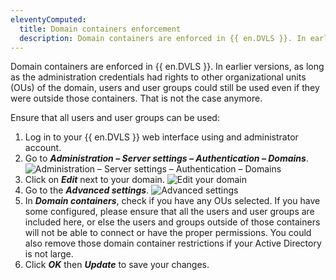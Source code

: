 ```yaml
---
eleventyComputed:
  title: Domain containers enforcement
  description: Domain containers are enforced in {{ en.DVLS }}. In earlier versions, as long as the administration credentials had rights to other organizational units (OUs) of the domain, users and user groups could still be used even if they were outside those containers. That is not the case anymore.
---
```

Domain containers are enforced in {{ en.DVLS }}. In earlier versions, as long as the administration credentials had rights to other organizational units (OUs) of the domain, users and user groups could still be used even if they were outside those containers. That is not the case anymore.

Ensure that all users and user groups can be used: 

1. Log in to your {{ en.DVLS }} web interface using and administrator account.
1. Go to ***Administration – Server settings – Authentication – Domains***.
![Administration – Server settings – Authentication – Domains](https://cdnweb.devolutions.net/docs/DVLS2004_2024_1.png)
1. Click on ***Edit*** next to your domain.
![Edit your domain](https://cdnweb.devolutions.net/docs/DVLS2005_2024_1.png)
1. Go to the ***Advanced settings***.
![Advanced settings](https://cdnweb.devolutions.net/docs/DVLS2006_2024_1.png)
1. In ***Domain containers***, check if you have any OUs selected. If you have some configured, please ensure that all the users and user groups are included here, or else the users and groups outside of those containers will not be able to connect or have the proper permissions. You could also remove those domain container restrictions if your Active Directory is not large.
1. Click ***OK*** then ***Update*** to save your changes.
